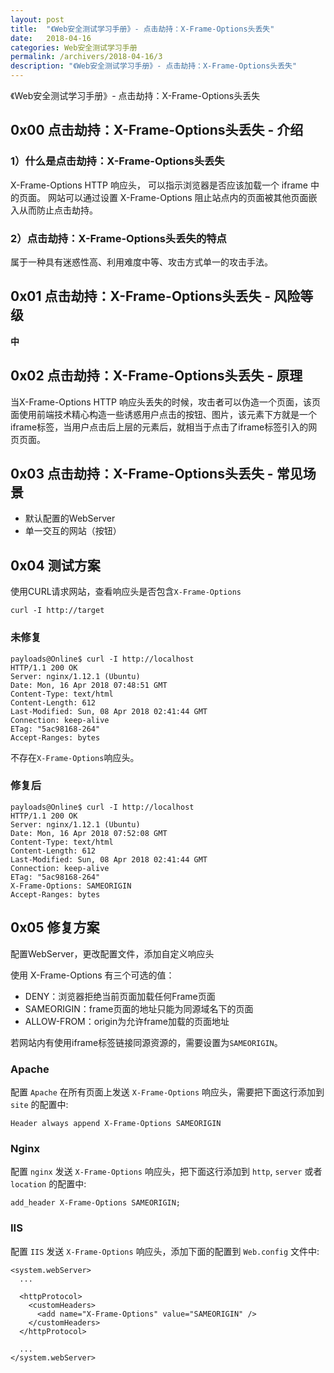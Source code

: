 ```yaml
---
layout: post
title:  "《Web安全测试学习手册》- 点击劫持：X-Frame-Options头丢失"
date:   2018-04-16
categories: Web安全测试学习手册
permalink: /archivers/2018-04-16/3
description: "《Web安全测试学习手册》- 点击劫持：X-Frame-Options头丢失"
---
```

《Web安全测试学习手册》- 点击劫持：X-Frame-Options头丢失
<!--more-->

## 0x00 点击劫持：X-Frame-Options头丢失 - 介绍

### 1）什么是点击劫持：X-Frame-Options头丢失

X-Frame-Options HTTP 响应头， 可以指示浏览器是否应该加载一个 iframe 中的页面。 网站可以通过设置 X-Frame-Options 阻止站点内的页面被其他页面嵌入从而防止点击劫持。

### 2）点击劫持：X-Frame-Options头丢失的特点

属于一种具有迷惑性高、利用难度中等、攻击方式单一的攻击手法。

## 0x01 点击劫持：X-Frame-Options头丢失 - 风险等级

**中**

## 0x02 点击劫持：X-Frame-Options头丢失 - 原理

当X-Frame-Options HTTP 响应头丢失的时候，攻击者可以伪造一个页面，该页面使用前端技术精心构造一些诱惑用户点击的按钮、图片，该元素下方就是一个iframe标签，当用户点击后上层的元素后，就相当于点击了iframe标签引入的网页页面。

## 0x03 点击劫持：X-Frame-Options头丢失 - 常见场景

* 默认配置的WebServer
* 单一交互的网站（按钮）

## 0x04 测试方案

使用CURL请求网站，查看响应头是否包含`X-Frame-Options`

```
curl -I http://target
```


### 未修复

```
payloads@Online$ curl -I http://localhost
HTTP/1.1 200 OK
Server: nginx/1.12.1 (Ubuntu)
Date: Mon, 16 Apr 2018 07:48:51 GMT
Content-Type: text/html
Content-Length: 612
Last-Modified: Sun, 08 Apr 2018 02:41:44 GMT
Connection: keep-alive
ETag: "5ac98168-264"
Accept-Ranges: bytes
```

不存在`X-Frame-Options`响应头。

### 修复后

```
payloads@Online$ curl -I http://localhost
HTTP/1.1 200 OK
Server: nginx/1.12.1 (Ubuntu)
Date: Mon, 16 Apr 2018 07:52:08 GMT
Content-Type: text/html
Content-Length: 612
Last-Modified: Sun, 08 Apr 2018 02:41:44 GMT
Connection: keep-alive
ETag: "5ac98168-264"
X-Frame-Options: SAMEORIGIN
Accept-Ranges: bytes
```

## 0x05 修复方案

配置WebServer，更改配置文件，添加自定义响应头


使用 X-Frame-Options 有三个可选的值：

* DENY：浏览器拒绝当前页面加载任何Frame页面
* SAMEORIGIN：frame页面的地址只能为同源域名下的页面
* ALLOW-FROM：origin为允许frame加载的页面地址

若网站内有使用iframe标签链接同源资源的，需要设置为`SAMEORIGIN`。

### Apache

配置 `Apache` 在所有页面上发送 `X-Frame-Options` 响应头，需要把下面这行添加到 `site` 的配置中:

```
Header always append X-Frame-Options SAMEORIGIN
```

### Nginx 

配置 `nginx` 发送 `X-Frame-Options` 响应头，把下面这行添加到 `http`, `server` 或者 `location` 的配置中:

```
add_header X-Frame-Options SAMEORIGIN;
```

### IIS

配置 `IIS` 发送 `X-Frame-Options` 响应头，添加下面的配置到 `Web.config` 文件中:

```
<system.webServer>
  ...
 
  <httpProtocol>
    <customHeaders>
      <add name="X-Frame-Options" value="SAMEORIGIN" />
    </customHeaders>
  </httpProtocol>
 
  ...
</system.webServer>
```

